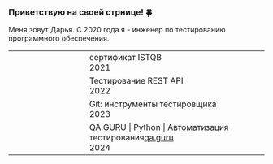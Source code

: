 ### Приветствую на своей стрнице! :four_leaf_clover:
Меня зовут Дарья. С 2020 года я - инженер по тестированию программного обеспечения.</br>
<!--
**Daria1004/Daria1004** is a ✨ _special_ ✨ repository because its `README.md` (this file) appears on your GitHub profile.

Here are some ideas to get you started:

- 🔭 I’m currently working on ...
- 🌱 I’m currently learning ...
- 👯 I’m looking to collaborate on ...
- 🤔 I’m looking for help with ...
- 💬 Ask me about ...
- 📫 How to reach me: telegram @otempora...
- 😄 Pronouns: ...
- ⚡ Fun fact: ...
-->

<table width="100%" border='0'>
   <tr> 
    <td width="30%" valign="bottom"></td><td valign="middle">сертификат ISTQB</br>2021</td></tr>
    <tr><td width="30%" valign="bottom"></td><td valign="middle">Тестирование REST API</br>2022</td>
    <tr><td width="30%" valign="bottom"></td><td valign="middle">Git: инструменты тестировщика</br>2023</td>
    <tr><td width="30%" valign="bottom"></td><td valign="middle">QA.GURU | Python | Автоматизация тестирования<a target="_blank" href="https://qa.guru">qa.guru</a></br>2024</td></tr>
   </tr>
  </table>
  </br>

